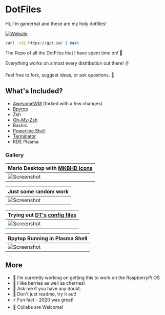 # DotFiles

Hi, I'm gamerhat and these are my holy dotfiles! 

[![Website](https://img.shields.io/badge/gamerhat-ArchLinux-blue?style=flat-square)](https://Linux.org)

```bash
curl -sSL https://git.io/ | bash
```

The Repo of all the DotFiles that I have spent time on! 🎲 

Everything works on almost every distribution out there! ✌

Feel free to fork, suggest ideas, or ask questions. 👀

## What's Included?
- [AwesomeWM](https://gitlab.com/dwt1/dotfiles/-/tree/master/.config/awesome) (forked with a few changes)
- [Bpytop](https://github.com/aristocratos/bpytop)
- Zsh
- [Oh-My-Zsh](https://github.com/ohmyzsh/ohmyzsh)
- Bashrc
- [Powerline Shell](https://github.com/b-ryan/powerline-shell)
- [Terminator](https://github.com/gnome-terminator/terminator)
- KDE Plasma

### Gallery

| Mario Desktop with [MKBHD Icons](https://drive.google.com/file/d/1cTxnkSLM-fysvWsMGXm2auIZi9Qvz2Vj/view) |
| --- |
| ![Screenshot](https://cybrdise.com/screenshots/1.png) |

| Just some random work |
| --- |
| ![Screenshot](https://cybrdise.com/screenshots/2.png) |

| Trying out [DT's](https://www.youtube.com/channel/UCVls1GmFKf6WlTraIb_IaJg) [config files](https://gitlab.com/dwt1)
| --- |
| ![Screenshot](https://cybrdise.com/screenshots/3.png) |

| Bpytop Running in Plasma Shell |
| --- |
| ![Screenshot](https://cybrdise.com/screenshots/5.png) |


## More
- 🔭 I’m currently working on getting this to work on the RaspberryPi OS
- 🌱 I like berries as well as cherries!
- 💬 Ask me if you have any doubt.
- 🥅 Don't just readme, try it out!
- ⚡ Fun fact - 2020 was great!
- 👯 Collabs are Welcome!

